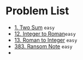 # Problem List

- [1. Two Sum](./1.md) `easy`
- [12. Integer to Roman](./12.md)`easy`
- [13. Roman to Integer](./13.md) `easy`
- [383. Ransom Note](./383.md) `easy`
- 

